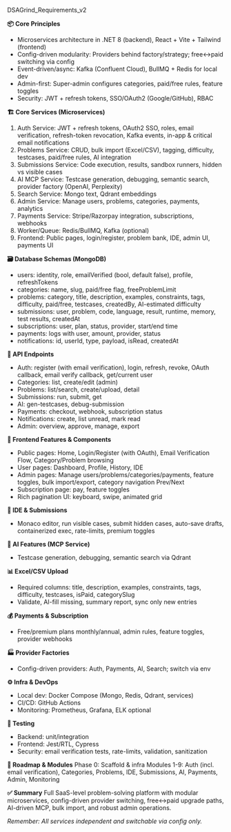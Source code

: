 DSAGrind_Requirements_v2

**📦 Core Principles**
- Microservices architecture in .NET 8 (backend), React + Vite + Tailwind (frontend)
- Config-driven modularity: Providers behind factory/strategy; free↔paid switching via config
- Event-driven/async: Kafka (Confluent Cloud), BullMQ + Redis for local dev
- Admin-first: Super-admin configures categories, paid/free rules, feature toggles
- Security: JWT + refresh tokens, SSO/OAuth2 (Google/GitHub), RBAC

**🏗 Core Services (Microservices)**
1. Auth Service: JWT + refresh tokens, OAuth2 SSO, roles, email verification, refresh-token revocation, Kafka events, in-app & critical email notifications
2. Problems Service: CRUD, bulk import (Excel/CSV), tagging, difficulty, testcases, paid/free rules, AI integration
3. Submissions Service: Code execution, results, sandbox runners, hidden vs visible cases
4. AI MCP Service: Testcase generation, debugging, semantic search, provider factory (OpenAI, Perplexity)
5. Search Service: Mongo text, Qdrant embeddings
6. Admin Service: Manage users, problems, categories, payments, analytics
7. Payments Service: Stripe/Razorpay integration, subscriptions, webhooks
8. Worker/Queue: Redis/BullMQ, Kafka (optional)
9. Frontend: Public pages, login/register, problem bank, IDE, admin UI, payments UI

**🗃 Database Schemas (MongoDB)**
- users: identity, role, emailVerified (bool, default false), profile, refreshTokens
- categories: name, slug, paid/free flag, freeProblemLimit
- problems: category, title, description, examples, constraints, tags, difficulty, paid/free, testcases, createdBy, AI-estimated difficulty
- submissions: user, problem, code, language, result, runtime, memory, test results, createdAt
- subscriptions: user, plan, status, provider, start/end time
- payments: logs with user, amount, provider, status
- notifications: id, userId, type, payload, isRead, createdAt

**🚦 API Endpoints**
- Auth: register (with email verification), login, refresh, revoke, OAuth callback, email verify callback, get/current user
- Categories: list, create/edit (admin)
- Problems: list/search, create/upload, detail
- Submissions: run, submit, get
- AI: gen-testcases, debug-submission
- Payments: checkout, webhook, subscription status
- Notifications: create, list unread, mark read
- Admin: overview, approve, manage, export

**🧩 Frontend Features & Components**
- Public pages: Home, Login/Register (with OAuth), Email Verification Flow, Category/Problem browsing
- User pages: Dashboard, Profile, History, IDE
- Admin pages: Manage users/problems/categories/payments, feature toggles, bulk import/export, category navigation Prev/Next
- Subscription page: pay, feature toggles
- Rich pagination UI: keyboard, swipe, animated grid

**🚀 IDE & Submissions**
- Monaco editor, run visible cases, submit hidden cases, auto-save drafts, containerized exec, rate-limits, premium toggles

**🤖 AI Features (MCP Service)**
- Testcase generation, debugging, semantic search via Qdrant

**📊 Excel/CSV Upload**
- Required columns: title, description, examples, constraints, tags, difficulty, testcases, isPaid, categorySlug
- Validate, AI-fill missing, summary report, sync only new entries

**💰 Payments & Subscription**
- Free/premium plans monthly/annual, admin rules, feature toggles, provider webhooks

**🏭 Provider Factories**
- Config-driven providers: Auth, Payments, AI, Search; switch via env

**⚙️ Infra & DevOps**
- Local dev: Docker Compose (Mongo, Redis, Qdrant, services)
- CI/CD: GitHub Actions
- Monitoring: Prometheus, Grafana, ELK optional

**🧪 Testing**
- Backend: unit/integration
- Frontend: Jest/RTL, Cypress
- Security: email verification tests, rate-limits, validation, sanitization

**📅 Roadmap & Modules**
Phase 0: Scaffold & infra
Modules 1-9: Auth (incl. email verification), Categories, Problems, IDE, Submissions, AI, Payments, Admin, Monitoring

**✅ Summary**
Full SaaS-level problem-solving platform with modular microservices, config-driven provider switching, free↔paid upgrade paths, AI-driven MCP, bulk import, and robust admin operations.

*Remember: All services independent and switchable via config only.*

